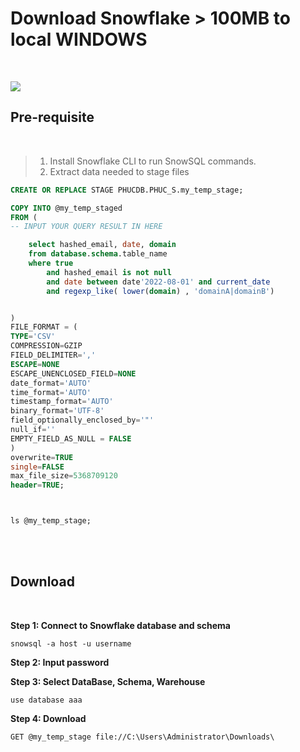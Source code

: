
# **Download Snowflake > 100MB to local WINDOWS**

<br />

![](https://github.com/nhphuc2210/previous-similar-projects/blob/main/snowflake--download-more-than-100-mb/.data/stage_file.png)



## **Pre-requisite**
<br />

> 1. Install Snowflake CLI to run SnowSQL commands.
> 2. Extract data needed to stage files

```sql 
CREATE OR REPLACE STAGE PHUCDB.PHUC_S.my_temp_stage;

COPY INTO @my_temp_staged
FROM (
-- INPUT YOUR QUERY RESULT IN HERE

    select hashed_email, date, domain
    from database.schema.table_name
    where true
        and hashed_email is not null
        and date between date'2022-08-01' and current_date
        and regexp_like( lower(domain) , 'domainA|domainB')


)
FILE_FORMAT = (
TYPE='CSV'
COMPRESSION=GZIP
FIELD_DELIMITER=','
ESCAPE=NONE
ESCAPE_UNENCLOSED_FIELD=NONE
date_format='AUTO'
time_format='AUTO'
timestamp_format='AUTO'
binary_format='UTF-8'
field_optionally_enclosed_by='"'
null_if=''
EMPTY_FIELD_AS_NULL = FALSE
)
overwrite=TRUE
single=FALSE
max_file_size=5368709120
header=TRUE;



ls @my_temp_stage;

```

<br />

<br />

## **Download**
<br />

**Step 1: Connect to Snowflake database and schema**

```
snowsql -a host -u username
```
**Step 2: Input password**

**Step 3: Select DataBase, Schema, Warehouse**

```
use database aaa
```

**Step 4: Download**

```
GET @my_temp_stage file://C:\Users\Administrator\Downloads\
```





